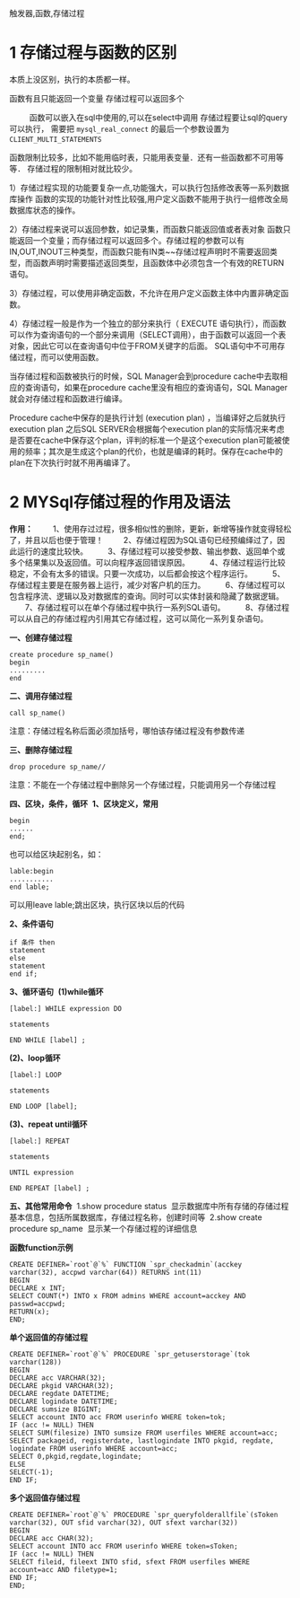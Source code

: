 触发器,函数,存储过程
# 1 存储过程与函数的区别
本质上没区别，执行的本质都一样。

函数有且只能返回一个变量
存储过程可以返回多个

　　 
函数可以嵌入在sql中使用的,可以在select中调用
存储过程要让sql的query 可以执行， 需要把 `mysql_real_connect` 的最后一个参数设置为`CLIENT_MULTI_STATEMENTS` 

函数限制比较多，比如不能用临时表，只能用表变量．还有一些函数都不可用等等．
存储过程的限制相对就比较少。 

1）存储过程实现的功能要复杂一点,功能强大，可以执行包括修改表等一系列数据库操作
函数的实现的功能针对性比较强,用户定义函数不能用于执行一组修改全局数据库状态的操作。

2）存储过程来说可以返回参数，如记录集，而函数只能返回值或者表对象
函数只能返回一个变量；而存储过程可以返回多个。存储过程的参数可以有IN,OUT,INOUT三种类型，而函数只能有IN类~~存储过程声明时不需要返回类型，而函数声明时需要描述返回类型，且函数体中必须包含一个有效的RETURN语句。

3）存储过程，可以使用非确定函数，不允许在用户定义函数主体中内置非确定函数。

4）存储过程一般是作为一个独立的部分来执行（ EXECUTE 语句执行），而函数可以作为查询语句的一个部分来调用（SELECT调用），由于函数可以返回一个表对象，因此它可以在查询语句中位于FROM关键字的后面。 SQL语句中不可用存储过程，而可以使用函数。 

当存储过程和函数被执行的时候，SQL Manager会到procedure cache中去取相应的查询语句，如果在procedure cache里没有相应的查询语句，SQL Manager就会对存储过程和函数进行编译。 

Procedure cache中保存的是执行计划 (execution plan) ，当编译好之后就执行execution plan
之后SQL SERVER会根据每个execution plan的实际情况来考虑是否要在cache中保存这个plan，评判的标准一个是这个execution plan可能被使用的频率；其次是生成这个plan的代价，也就是编译的耗时。保存在cache中的plan在下次执行时就不用再编译了。

# 2 MYSql存储过程的作用及语法
**作用：** 
　　1、使用存过过程，很多相似性的删除，更新，新增等操作就变得轻松了，并且以后也便于管理！ 
　　2、存储过程因为SQL语句已经预编绎过了，因此运行的速度比较快。 
　　3、存储过程可以接受参数、输出参数、返回单个或多个结果集以及返回值。可以向程序返回错误原因。 
　　4、存储过程运行比较稳定，不会有太多的错误。只要一次成功，以后都会按这个程序运行。 
　　5、存储过程主要是在服务器上运行，减少对客户机的压力。 
　　6、存储过程可以包含程序流、逻辑以及对数据库的查询。同时可以实体封装和隐藏了数据逻辑。 
　　7、存储过程可以在单个存储过程中执行一系列SQL语句。 
　　8、存储过程可以从自己的存储过程内引用其它存储过程，这可以简化一系列复杂语句。

**一、创建存储过程**

```
create procedure sp_name()
begin
.........
end
```

**二、调用存储过程**

```
call sp_name()
```

注意：存储过程名称后面必须加括号，哪怕该存储过程没有参数传递

**三、删除存储过程**

```
drop procedure sp_name//
```

注意：不能在一个存储过程中删除另一个存储过程，只能调用另一个存储过程

**四、区块，条件，循环** 
**1、区块定义，常用**

```
begin
......
end;
```

也可以给区块起别名，如：

```
lable:begin
...........
end lable;
```

可以用leave lable;跳出区块，执行区块以后的代码

**2、条件语句**

```
if 条件 then
statement
else
statement
end if;
```

**3、循环语句** 
**(1)while循环**

```
[label:] WHILE expression DO

statements

END WHILE [label] ;
```

**(2)、loop循环**

```
[label:] LOOP

statements

END LOOP [label];
```

**(3)、repeat until循环**

```
[label:] REPEAT

statements

UNTIL expression

END REPEAT [label] ;
```

**五、其他常用命令** 
1.show procedure status 
显示数据库中所有存储的存储过程基本信息，包括所属数据库，存储过程名称，创建时间等 
2.show create procedure sp_name 
显示某一个存储过程的详细信息

**函数function示例**

```
CREATE DEFINER=`root`@`%` FUNCTION `spr_checkadmin`(acckey varchar(32), accpwd varchar(64)) RETURNS int(11)
BEGIN
DECLARE x INT;
SELECT COUNT(*) INTO x FROM admins WHERE account=acckey AND passwd=accpwd;
RETURN(x);
END;
```

**单个返回值的存储过程**

```
CREATE DEFINER=`root`@`%` PROCEDURE `spr_getuserstorage`(tok varchar(128))
BEGIN
DECLARE acc VARCHAR(32);
DECLARE pkgid VARCHAR(32);
DECLARE regdate DATETIME;
DECLARE logindate DATETIME;
DECLARE sumsize BIGINT;
SELECT account INTO acc FROM userinfo WHERE token=tok;
IF (acc != NULL) THEN
SELECT SUM(filesize) INTO sumsize FROM userfiles WHERE account=acc;
SELECT packageid, registerdate, lastlogindate INTO pkgid, regdate, logindate FROM userinfo WHERE account=acc;
SELECT 0,pkgid,regdate,logindate;
ELSE
SELECT(-1);
END IF;
```

**多个返回值存储过程**

```
CREATE DEFINER=`root`@`%` PROCEDURE `spr_queryfolderallfile`(sToken varchar(32), OUT sfid varchar(32), OUT sfext varchar(32))
BEGIN
DECLARE acc CHAR(32);
SELECT account INTO acc FROM userinfo WHERE token=sToken;
IF (acc != NULL) THEN
SELECT fileid, fileext INTO sfid, sfext FROM userfiles WHERE account=acc AND filetype=1;
END IF;
END;
```

